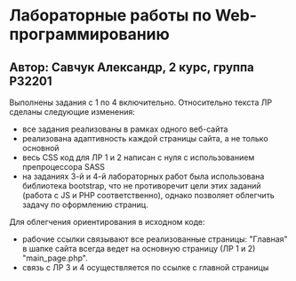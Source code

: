 # Лабораторные работы по Web-программированию
## Автор: Савчук Александр, 2 курс, группа P32201

Выполнены задания с 1 по 4 включительно.
Относительно текста ЛР сделаны следующие изменения:
 - все задания реализованы в рамках одного веб-сайта
 - реализована адаптивность каждой страницы сайта, а не только основной
 - весь CSS код для ЛР 1 и 2 написан с нуля с использованием препроцессора SASS
 - на заданиях 3-й и 4-й лабораторных работ была использована библиотека bootstrap,
что не противоречит цели этих заданий (работа с JS и PHP соответственно), однако позволяет
облегчить задачу по оформлению страниц.

Для облегчения ориентирования в исходном коде:

 - рабочие ссылки связывают все реализованные страницы: "Главная" в шапке сайта
 всегда ведет на основную страницу (ЛР 1 и 2) "main_page.php".
 - связь с ЛР 3 и 4 осуществляется по ссылке с главной страницы
